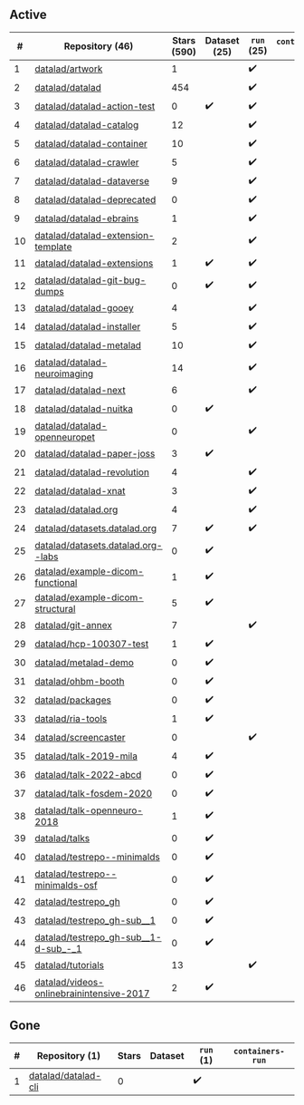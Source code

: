 ## Active
| # | Repository (46) | Stars (590) | Dataset (25) | `run` (25) | `containers-run` |
| --- | --- | --- | --- | --- | --- |
| 1 | [datalad/artwork](https://github.com/datalad/artwork) | 1 |  | :heavy_check_mark: |  |
| 2 | [datalad/datalad](https://github.com/datalad/datalad) | 454 |  | :heavy_check_mark: |  |
| 3 | [datalad/datalad-action-test](https://github.com/datalad/datalad-action-test) | 0 | :heavy_check_mark: | :heavy_check_mark: |  |
| 4 | [datalad/datalad-catalog](https://github.com/datalad/datalad-catalog) | 12 |  | :heavy_check_mark: |  |
| 5 | [datalad/datalad-container](https://github.com/datalad/datalad-container) | 10 |  | :heavy_check_mark: |  |
| 6 | [datalad/datalad-crawler](https://github.com/datalad/datalad-crawler) | 5 |  | :heavy_check_mark: |  |
| 7 | [datalad/datalad-dataverse](https://github.com/datalad/datalad-dataverse) | 9 |  | :heavy_check_mark: |  |
| 8 | [datalad/datalad-deprecated](https://github.com/datalad/datalad-deprecated) | 0 |  | :heavy_check_mark: |  |
| 9 | [datalad/datalad-ebrains](https://github.com/datalad/datalad-ebrains) | 1 |  | :heavy_check_mark: |  |
| 10 | [datalad/datalad-extension-template](https://github.com/datalad/datalad-extension-template) | 2 |  | :heavy_check_mark: |  |
| 11 | [datalad/datalad-extensions](https://github.com/datalad/datalad-extensions) | 1 | :heavy_check_mark: | :heavy_check_mark: |  |
| 12 | [datalad/datalad-git-bug-dumps](https://github.com/datalad/datalad-git-bug-dumps) | 0 | :heavy_check_mark: | :heavy_check_mark: |  |
| 13 | [datalad/datalad-gooey](https://github.com/datalad/datalad-gooey) | 4 |  | :heavy_check_mark: |  |
| 14 | [datalad/datalad-installer](https://github.com/datalad/datalad-installer) | 5 |  | :heavy_check_mark: |  |
| 15 | [datalad/datalad-metalad](https://github.com/datalad/datalad-metalad) | 10 |  | :heavy_check_mark: |  |
| 16 | [datalad/datalad-neuroimaging](https://github.com/datalad/datalad-neuroimaging) | 14 |  | :heavy_check_mark: |  |
| 17 | [datalad/datalad-next](https://github.com/datalad/datalad-next) | 6 |  | :heavy_check_mark: |  |
| 18 | [datalad/datalad-nuitka](https://github.com/datalad/datalad-nuitka) | 0 | :heavy_check_mark: |  |  |
| 19 | [datalad/datalad-openneuropet](https://github.com/datalad/datalad-openneuropet) | 0 |  | :heavy_check_mark: |  |
| 20 | [datalad/datalad-paper-joss](https://github.com/datalad/datalad-paper-joss) | 3 | :heavy_check_mark: |  |  |
| 21 | [datalad/datalad-revolution](https://github.com/datalad/datalad-revolution) | 4 |  | :heavy_check_mark: |  |
| 22 | [datalad/datalad-xnat](https://github.com/datalad/datalad-xnat) | 3 |  | :heavy_check_mark: |  |
| 23 | [datalad/datalad.org](https://github.com/datalad/datalad.org) | 4 |  | :heavy_check_mark: |  |
| 24 | [datalad/datasets.datalad.org](https://github.com/datalad/datasets.datalad.org) | 7 | :heavy_check_mark: | :heavy_check_mark: |  |
| 25 | [datalad/datasets.datalad.org--labs](https://github.com/datalad/datasets.datalad.org--labs) | 0 | :heavy_check_mark: |  |  |
| 26 | [datalad/example-dicom-functional](https://github.com/datalad/example-dicom-functional) | 1 | :heavy_check_mark: |  |  |
| 27 | [datalad/example-dicom-structural](https://github.com/datalad/example-dicom-structural) | 5 | :heavy_check_mark: |  |  |
| 28 | [datalad/git-annex](https://github.com/datalad/git-annex) | 7 |  | :heavy_check_mark: |  |
| 29 | [datalad/hcp-100307-test](https://github.com/datalad/hcp-100307-test) | 1 | :heavy_check_mark: |  |  |
| 30 | [datalad/metalad-demo](https://github.com/datalad/metalad-demo) | 0 | :heavy_check_mark: |  |  |
| 31 | [datalad/ohbm-booth](https://github.com/datalad/ohbm-booth) | 0 | :heavy_check_mark: |  |  |
| 32 | [datalad/packages](https://github.com/datalad/packages) | 0 | :heavy_check_mark: |  |  |
| 33 | [datalad/ria-tools](https://github.com/datalad/ria-tools) | 1 | :heavy_check_mark: |  |  |
| 34 | [datalad/screencaster](https://github.com/datalad/screencaster) | 0 |  | :heavy_check_mark: |  |
| 35 | [datalad/talk-2019-mila](https://github.com/datalad/talk-2019-mila) | 4 | :heavy_check_mark: |  |  |
| 36 | [datalad/talk-2022-abcd](https://github.com/datalad/talk-2022-abcd) | 0 | :heavy_check_mark: |  |  |
| 37 | [datalad/talk-fosdem-2020](https://github.com/datalad/talk-fosdem-2020) | 0 | :heavy_check_mark: |  |  |
| 38 | [datalad/talk-openneuro-2018](https://github.com/datalad/talk-openneuro-2018) | 1 | :heavy_check_mark: |  |  |
| 39 | [datalad/talks](https://github.com/datalad/talks) | 0 | :heavy_check_mark: |  |  |
| 40 | [datalad/testrepo--minimalds](https://github.com/datalad/testrepo--minimalds) | 0 | :heavy_check_mark: |  |  |
| 41 | [datalad/testrepo--minimalds-osf](https://github.com/datalad/testrepo--minimalds-osf) | 0 | :heavy_check_mark: |  |  |
| 42 | [datalad/testrepo_gh](https://github.com/datalad/testrepo_gh) | 0 | :heavy_check_mark: |  |  |
| 43 | [datalad/testrepo_gh-sub__1](https://github.com/datalad/testrepo_gh-sub__1) | 0 | :heavy_check_mark: |  |  |
| 44 | [datalad/testrepo_gh-sub__1-d-sub_-_1](https://github.com/datalad/testrepo_gh-sub__1-d-sub_-_1) | 0 | :heavy_check_mark: |  |  |
| 45 | [datalad/tutorials](https://github.com/datalad/tutorials) | 13 |  | :heavy_check_mark: |  |
| 46 | [datalad/videos-onlinebrainintensive-2017](https://github.com/datalad/videos-onlinebrainintensive-2017) | 2 | :heavy_check_mark: |  |  |

## Gone
| # | Repository (1) | Stars | Dataset | `run` (1) | `containers-run` |
| --- | --- | --- | --- | --- | --- |
| 1 | [datalad/datalad-cli](https://github.com/datalad/datalad-cli) | 0 |  | :heavy_check_mark: |  |
